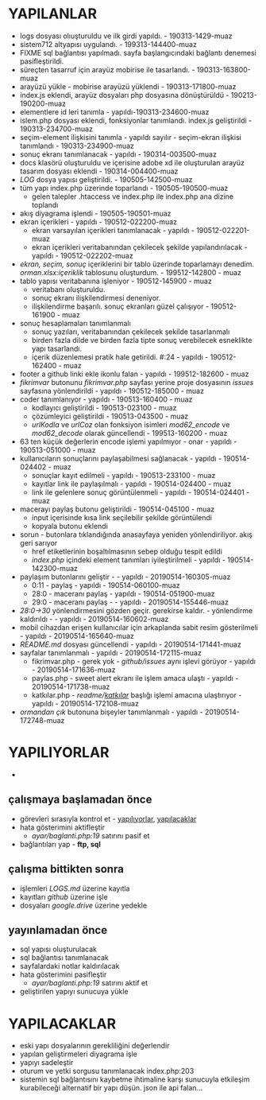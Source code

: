 # YAPILANLAR
- logs dosyası olıuşturuldu ve ilk girdi yapıldı. - 190313-1429-muaz
- sistem712 altyapısı uygulandı. - 199313-144400-muaz
- FIXME sql bağlantısı yapılmadı. sayfa başlangıcındaki bağlantı denemesi pasifleştirildi.
- süreçten tasarruf için arayüz mobirise ile tasarlandı. - 190313-163800-muaz
- arayüzü yükle - mobirise arayüzü yüklendi - 190313-171800-muaz
- index.js eklendi, arayüz dosyaları php dosyasına dönüştürüldü - 190213-190200-muaz
- elementlere id leri tanımla - yapıldı-190313-234600-muaz
- islem.php dosyası eklendi, fonksiyonlar tanımlandı. index.js geliştirildi - 190313-234700-muaz
- seçim-element ilişkisini tanımla - yapıldı sayılır - seçim-ekran ilişkisi tanımlandı - 190313-234900-muaz
- sonuç ekranı tanımlanacak - yapıldı - 190314-003500-muaz
- docs klasörü oluşturuldu ve içerisine adobe xd ile oluşturulan arayüz tasarım dosyası eklendi - 190314-004400-muaz
- *LOG* dosya yapısı geliştirildi. - 190505-142500-muaz
- tüm yapı index.php üzerinde toparlandı - 190505-190500-muaz
    - gelen talepler .htaccess ve index.php ile index.php ana dizine toplandı
- akış diyagrama işlendi - 190505-190501-muaz
- ekran içerikleri - yapıldı - 190512-022200-muaz
    - ekran varsayılan içerikleri tanımlanacak - yapıldı - 190512-022201-muaz
    - ekran içerikleri veritabanından çekilecek şekilde yapılandırılacak - yapıldı - 190512-022202-muaz
- *ekran, seçim, sonuç* içeriklerini bir tablo üzerinde toparlamayı denedim. *orman.xlsx:içeriklik* tablosunu oluşturdum. - 199512-142800 - muaz
- tablo yapısı veritabanına işleniyor - 190512-145900 - muaz
    - veritabanı oluşturuldu.
    - sonuç ekranı ilişkilendirmesi deneniyor.
    - ilişkilendirme başarılı. sonuç ekranları güzel çalışıyor - 190512-161900 - muaz
- sonuç hesaplamaları tanımlanmalı
    - sonuç yazıları, veritabanından çekilecek şekilde tasarlanmalı
    - birden fazla dilde ve birden fazla tipte sonuç verebilecek esneklikte yapı tasarlandı.
    - içerik düzenlemesi pratik hale getirildi. #:24 - yapıldı - 190512-162400 - muaz
- footer a github linki ekle ikonlu falan - yapıldı - 199512-182600 - muaz
- *fikrimvar* butonunu *fikrimvar.php* sayfası yerine proje dosyasının *issues* sayfasına yönlendirildi - yapıldı - 190512-185000 - muaz
- coder tanımlanıyor - yapıldı - 190513-160400 - muaz
    - kodlayıcı geliştirildi - 190513-023100 - muaz
    - çözümleyici geliştirildi - 190513-043500 - muaz
    - *urlKodla* ve *urlCoz* olan fonksiyon isimleri *mod62_encode* ve *mod62_decode* olarak güncellendi - 199513-160200 - muaz
- 63 ten küçük değerlerin encode işlemi yapılmıyor - onar - yapıldı - 190513-051000 - muaz
- kullanıcıların sonuçlarını paylaşabilmesi sağlanacak - yapıldı - 190514-024402 - muaz
    - sonuçlar kayıt edilmeli - yapıldı - 190513-233100 - muaz
    - kayıtlar link ile paylaşılmalı - yapıldı - 190514-024400 - muaz
    - link ile gelenlere sonuç görüntülenmeli - yapıldı - 190514-024401 - muaz
- macerayı paylaş butonu geliştirildi - 190514-045100 - muaz
    - input içerisinde kısa link seçilebilir şekilde görüntülendi
    - kopyala butonu eklendi
- sorun - butonlara tıklandığında anasayfaya yeniden yönlendiriliyor. akış geri sarıyor
    - href etiketlerinin boşaltılmasının sebep olduğu tespit edildi
    - *index.php* içindeki element tanımları iyileştirilmeli - yapıldı - 190514-142300-muaz
- paylaşım butonlarını geliştir - - yapıldı - 20190514-160305-muaz
    - 0:11 - paylaş - yapıldı - 190514-060100-muaz
    - 28:0 - maceranı paylaş - yapıldı - 190514-051900-muaz
    - 29:0 - maceranı paylaş - - yapıldı - 20190514-155446-muaz
- *28:0->30* yönlendirmesini gözden geçir. gerekirse kaldır. - yönlendirme kaldırıldı - - yapıldı - 20190514-160602-muaz
- mobil cihazdan erişen kullanıcılar için arkaplanda sabit resim gösterilmeli - yapıldı - 20190514-165640-muaz
- *README.md* dosyası güncellendi - yapıldı - 20190514-171441-muaz
- sayfalar tanımlanmalı - yapıldı - 20190514-172115-muaz
    - fikrimvar.php - gerek yok - *github/issues* aynı işlevi görüyor - yapıldı - 20190514-171636-muaz
    - paylas.php - sweet alert ekranı ile işlem amaca ulaştı - yapıldı - 20190514-171738-muaz
    - katkılar.php - *readme/[katkılar](https://github.com/muaz742/cok-guzel-bir-orman/blob/master/README.md#katkilar)* başlığı işlemi amacına ulaştırıyor - yapıldı - 20190514-172108-muaz
- *ormandan çık* butonuna bişeyler tanımlanmalı - yapıldı - 20190514-172748-muaz

# YAPILIYORLAR

-

## çalışmaya başlamadan önce
- görevleri sırasıyla kontrol et - [yapılıyorlar](#yaplyorlar), [yapılacaklar](#yaplacaklar)
- hata gösterimini aktifleştir
    - *ayar/baglanti.php:19* satırını pasif et
- bağlantıları yap - **ftp, sql**

## çalışma bittikten sonra
- işlemleri *LOGS.md* üzerine kayıtla
- kayıtları *github* üzerine işle
- dosyaları *google.drive* üzerine yedekle

## yayınlamadan önce
- sql yapısı oluşturulacak
- sql bağlantısı tanımlanacak
- sayfalardaki notlar kaldırılacak
- hata gösterimini pasifleştir
    - *ayar/baglanti.php:19* satırını aktif et
- geliştirilen yapıyı sunucuya yükle

# YAPILACAKLAR
- eski yapı dosyalarının gerekliliğini değerlendir
- yapılan geliştirmeleri diyagrama işle
- yapıyı sadeleştir
- oturum ve yetki sorgusu tanımlanacak index.php:203
- sistemin sql bağlantısını kaybetme ihtimaline karşı sunucuyla etkileşim kurabileceği alternatif bir yapı düşün. json ile api falan...
